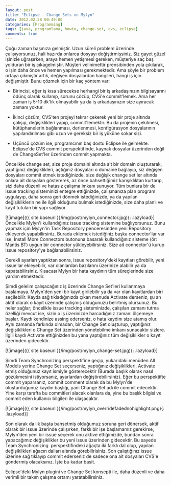 ```yaml
---
layout: post
title: "Eclipse - Change Sets ve Mylyn"
date: 2012.02.28 00:49:00
categories: [Programming]
tags: [java, programlama, howto, change-set, cvs, eclipse]
comments: true
---
```

Çoğu zaman başınıza gelmiştir. Uzun süreli problem üzerinde çalışıyorsunuz, hali hazırda onlarca dosyayı değiştirmişsiniz. Siz gayet güzel işinizle uğraşırken, araya hemen yetişmesi gereken, müşteriye saç baş yolduran bir iş çıkagelmiştir. Müşteri velinimettir prensibinden yola çıkılarak, o işin daha önce ve hemen yapılması gerekmektedir. Ama şöyle bir problem ortaya çıkmıştır artık, değişen dosyalardan hangileri, hangi iş için değişmiştir. Bunu çözmek için bir kaç yöntem var: 

<!--more-->

* Birincisi, eğer iş kısa sürecekse herhangi bir iş arkadaşınızın bilgisayarını ödünç olarak kullanıp, sorunu çözüp, CVS'e commit'lemek. Ama her zaman iş 5-10 dk'lık olmayabilir ya da iş arkadaşınızın size ayıracak zamanı yoktur.

* İkinci çözüm, CVS'ten projeyi tekrar çekerek yeni bir proje altında çalışıp, değişiklikleri yapıp, commit'lemektir. Bu da projenin çekilmesi, kütüphanelerin bağlanması, derlenmesi, konfigürasyon dosyalarının yapılandırılması gibi uzun ve gereksiz bir iş yüküne sokar sizi.

* Üçüncü çözüm ise, programcının baş dostu Eclipse ile gelmekte. Eclipse'de CVS commit perspektifinde, kaynak dosyalar üzerinden değil de ChangeSet'ler üzerinden commit yapmakta.

Öncelikle change set, size proje domaini altında alt bir domain oluşturarak, yaptığınız değişiklikleri, açtığınız dosyaları o domaine bağlayıp, siz değişen dosyaları commit etmek istediğinizde, size değişik change set'ler altında onlara ait dosyaları göstererek, az önce bahsettiğimiz karışıklıktan kurtarıp, sizi daha düzenli ve hatasız çalışma imkanı sunuyor. Tüm bunlara bir de issue tracking sisteminizi entegre ettiğinizde, çalışmanıza plan program uygulayıp, daha sonra geri dönmek istediğinizde, ya da yapılan değişikliklerin ne ile ilgili olduğunu bulmak istediğinizde, size daha planlı ve kayıt tutulan bir yapı sağlıyor. 

[![image]({{ site.baseurl }}/img/post/mylyn_connector.jpg){: .lazyload}] 
Öncelikle Mylyn'i kullandığınız issue tracking sistemine bağlıyorsunuz. Bunu yapmak için Mylyn'in Task Repository penceresinden yeni Repository ekleyerek yapabilirsiniz. Burada eklemek istediğiniz başka connector'lar var ise, Install More Connectors butonuna basarak kullandığınız sisteme (ör: Mantis BT) uygun bir connector yükleyebilirsiniz. Size ait connector'ü kurup issue repository'ye bağlanabilirsiniz. 

Gerekli ayarları yaptıktan sonra, issue repository'deki kayıtları görebilir, yeni issue'lar ekleyebilir, var olanlardan bazılarını üzerinize alabilir ya da kapatabilirsiniz. Kısacası Mylyn bir hata kaydının tüm süreçlerinde size yardım etmektedir. 

Şimdi gelelim çalışacağınız iş üzerinde Change Set'leri kullanmaya başlamaya. Mylyn'den yeni bir kayıt girilebilir ya da var olan kayıtlardan biri seçilebilir. Kayda sağ tıkladığınızda çıkan menude Activate derseniz, şu an aktif olarak o kayıt üzerinde çalışmış olduğunuzu belirtmiş olursunuz. Bu neler sağlar; öncelikle issue tracking sisteminizde, çalışılan zamanı tutma özelliği mevcut ise, sizin o iş üzerinizde harcadığınız zamanı ölçemeye başlar. Kaydı kendinize assing ederseniz, o hata kaydını size atamış olur. Aynı zamanda farkında olmadan, bir Change Set oluşturup, yaptığınız değişiklikleri o Change Set üzerinden yönetebilme imkanı sunacaktır sizlere. İlgili kaydı Activate ettiğinizden bu yana yaptığınız tüm değişiklikler o kayıt üzerinden gidecektir. 

[![image]({{ site.baseurl }}/img/post/mylyn_change-set.jpg){: .lazyload}]

Şimdi Team Synchronizing perspektifine geçip, yukarıdaki menüden All Models yerine Change Set seçerseniz, yaptığınız değişiklikleri, Activate etmiş olduğunuz kayıt ismiyle gösterecektir (Burada başlık olarak nasıl gözükmesini istiyorsanız, ayarlardan değiştirebilirsiniz). Eğer bu perspektifte commit yaparsanız, commit comment olarak da bu Mylyn'de oluşturduğunuz kaydın başlığı, yani Change Set adı ile commit edecektir. Yine karşı tarafta bu commitleri alacak olanlara da, yine bu başlık bilgisi ve commit eden kullanıcı bilgileri ile ulaşacaktır. 

[![image]({{ site.baseurl }}/img/post/mylyn_overridefadednohighlight.png){: .lazyload}] 

Son olarak da ilk başta bahsetmiş olduğumuz soruna geri dönersek, aktif olarak bir issue üzerinde çalışırken, farklı bir işe başlamamız gerekirse, Mylyn'den yeni bir issue seçerek onu aktive ettiğimizde, bundan sonra yapacağımız değişiklikler bu yeni issue üzerinden gidecektir. Bu sayede Team Synchronizing  perspektifindeki ağaçta iki farklı dal olup, yapılan değişiklikleri ağacın dalları altında görebilirisiniz. Son çalıştığınız issue üzerine sağ tıklayıp commit ederseniz de sadece ona ait dosyaları CVS'e göndermiş olacaksınız. İşte bu kadar basit. 

Eclipse'deki Mylyn plugini ve Change Set konsepti ile, daha düzenli ve daha verimli bir takım çalışma ortamı yaratabilirsiniz.
